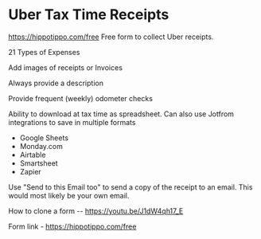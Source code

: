 # Uber Tax Time Receipts
https://hippotippo.com/free
Free form to collect Uber receipts.

21 Types of Expenses

Add images of receipts or Invoices

Always provide a description

Provide frequent (weekly) odometer checks

Ability to download at tax time as spreadsheet. Can also use Jotfrom integrations to save in multiple formats

* Google Sheets
* Monday.com
* Airtable
* Smartsheet
* Zapier

Use "Send to this Email too" to send a copy of the receipt to an email. This would most likely be your own email.

How to clone a form -- https://youtu.be/J1dW4qh17_E

Form link - https://hippotippo.com/free
